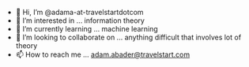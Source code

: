 - 👋 Hi, I’m @adama-at-travelstartdotcom
- 👀 I’m interested in ...               information theory
- 🌱 I’m currently learning ...          machine learning
- 💞️ I’m looking to collaborate on ...   anything difficult that involves lot of theory
- 📫 How to reach me ...                 adam.abader@travelstart.com

<!---
adama-at-travelstartdotcom/adama-at-travelstartdotcom is a ✨ special ✨ repository because its `README.md` (this file) appears on your GitHub profile.
You can click the Preview link to take a look at your changes.
--->
